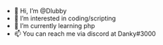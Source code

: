 - 👋 Hi, I’m @Dlubby
- 👀 I’m interested in coding/scripting
- 🌱 I’m currently learning php
- 📫 You can reach me via discord at Danky#3000
